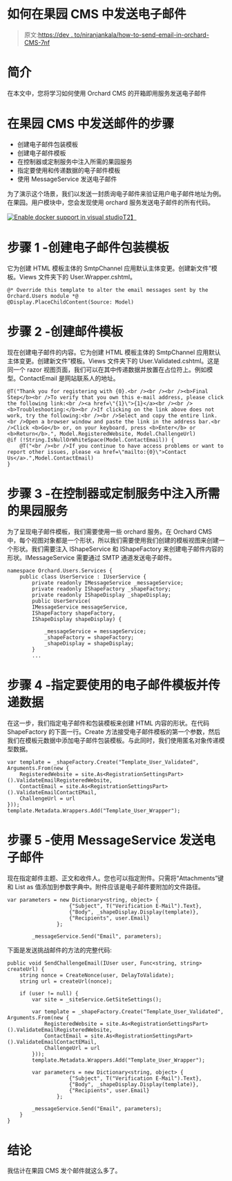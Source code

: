 # 如何在果园 CMS 中发送电子邮件

> 原文:[https://dev . to/niranjankala/how-to-send-email-in-orchard-CMS-7nf](https://dev.to/niranjankala/how-to-send-email-in-orchard-cms-7nf)

# [](#introduction)简介

在本文中，您将学习如何使用 Orchard CMS 的开箱即用服务发送电子邮件

# [](#steps-to-send-email-in-orchard-cms)在果园 CMS 中发送邮件的步骤

*   创建电子邮件包装模板
*   创建电子邮件模板
*   在控制器或定制服务中注入所需的果园服务
*   指定要使用和传递数据的电子邮件模板
*   使用 MessageService 发送电子邮件

为了演示这个场景，我们以发送一封质询电子邮件来验证用户电子邮件地址为例。在果园。用户模块中，您会发现使用 orchard 服务发送电子邮件的所有代码。

[![Enable docker support in visual studio](../Images/4d7918acf62c727a89961a86a1dee925.png)T2】](https://res.cloudinary.com/practicaldev/image/fetch/s--fFcqHFMj--/c_limit%2Cf_auto%2Cfl_progressive%2Cq_auto%2Cw_880/https://3.bp.blogspot.com/-w-ldBHiXoWs/XLkCg6gOu8I/AAAAAAAABtY/5n7iNSwrGmIuxVu0WYZB41tyOKx2QHVAwCLcBGAs/s640/OrchardCMS_Email_Template.png)

# [](#steps-1-create-email-wrapper-template)步骤 1 -创建电子邮件包装模板

它为创建 HTML 模板主体的 SmtpChannel 应用默认主体变更。创建新文件”模板。Views 文件夹下的 User.Wrapper.cshtml。

```
@* Override this template to alter the email messages sent by the Orchard.Users module *@
@Display.PlaceChildContent(Source: Model) 
```

# [](#steps-2-create-email-template)步骤 2 -创建邮件模板

现在创建电子邮件的内容。它为创建 HTML 模板主体的 SmtpChannel 应用默认主体变更。创建新文件”模板。Views 文件夹下的 User.Validated.cshtml。这是同一个 razor 视图页面，我们可以在其中传递数据并放置在占位符上。例如模型。ContactEmail 是网站联系人的地址。

```
@T("Thank you for registering with {0}.<br /><br /><br /><b>Final Step</b><br />To verify that you own this e-mail address, please click the following link:<br /><a href=\"{1}\">{1}</a><br /><br /><b>Troubleshooting:</b><br />If clicking on the link above does not work, try the following:<br /><br />Select and copy the entire link.<br />Open a browser window and paste the link in the address bar.<br />Click <b>Go</b> or, on your keyboard, press <b>Enter</b> or <b>Return</b>.", Model.RegisteredWebsite, Model.ChallengeUrl)
@if (!String.IsNullOrWhiteSpace(Model.ContactEmail)) {
    @T("<br /><br />If you continue to have access problems or want to report other issues, please <a href=\"mailto:{0}\">Contact Us</a>.",Model.ContactEmail)
} 
```

# [](#steps-3-inject-required-orchard-services-in-the-controller-or-custom-service)步骤 3 -在控制器或定制服务中注入所需的果园服务

为了呈现电子邮件模板，我们需要使用一些 orchard 服务。在 Orchard CMS 中，每个视图对象都是一个形状，所以我们需要使用我们创建的模板视图来创建一个形状。我们需要注入 IShapeService 和 IShapeFactory 来创建电子邮件内容的形状。IMessageService 需要通过 SMTP 通道发送电子邮件。

```
namespace Orchard.Users.Services {
    public class UserService : IUserService {
        private readonly IMessageService _messageService;
        private readonly IShapeFactory _shapeFactory;
        private readonly IShapeDisplay _shapeDisplay;
        public UserService(
        IMessageService messageService, 
        IShapeFactory shapeFactory,
        IShapeDisplay shapeDisplay) {

            _messageService = messageService;
            _shapeFactory = shapeFactory;
            _shapeDisplay = shapeDisplay;
        }
        ... 
```

# [](#steps-4-specify-email-template-to-use-and-pass-data)步骤 4 -指定要使用的电子邮件模板并传递数据

在这一步，我们指定电子邮件和包装模板来创建 HTML 内容的形状。在代码 ShapeFactory 的下面一行。Create 方法接受电子邮件模板的第一个参数，然后我们在模板元数据中添加电子邮件包装模板。与此同时，我们使用匿名对象传递模型数据。

```
var template = _shapeFactory.Create("Template_User_Validated", Arguments.From(new {
    RegisteredWebsite = site.As<RegistrationSettingsPart>().ValidateEmailRegisteredWebsite,
    ContactEmail = site.As<RegistrationSettingsPart>().ValidateEmailContactEMail,
    ChallengeUrl = url
}));
template.Metadata.Wrappers.Add("Template_User_Wrapper"); 
```

# [](#steps-5-sending-email-using-messageservice)步骤 5 -使用 MessageService 发送电子邮件

现在指定邮件主题、正文和收件人。您也可以指定附件。只需将“Attachments”键和 List as 值添加到参数字典中。附件应该是电子邮件要附加的文件路径。

```
var parameters = new Dictionary<string, object> {
                    {"Subject", T("Verification E-Mail").Text},
                    {"Body", _shapeDisplay.Display(template)},
                    {"Recipients", user.Email}
                };

        _messageService.Send("Email", parameters); 
```

下面是发送挑战邮件的方法的完整代码:

```
public void SendChallengeEmail(IUser user, Func<string, string> createUrl) {
    string nonce = CreateNonce(user, DelayToValidate);
    string url = createUrl(nonce);

    if (user != null) {
        var site = _siteService.GetSiteSettings();

        var template = _shapeFactory.Create("Template_User_Validated", Arguments.From(new {
            RegisteredWebsite = site.As<RegistrationSettingsPart>().ValidateEmailRegisteredWebsite,
            ContactEmail = site.As<RegistrationSettingsPart>().ValidateEmailContactEMail,
            ChallengeUrl = url
        }));
        template.Metadata.Wrappers.Add("Template_User_Wrapper");

        var parameters = new Dictionary<string, object> {
                    {"Subject", T("Verification E-Mail").Text},
                    {"Body", _shapeDisplay.Display(template)},
                    {"Recipients", user.Email}
                };

        _messageService.Send("Email", parameters);
    }
} 
```

# [](#conclusion)结论

我估计在果园 CMS 发个邮件就这么多了。